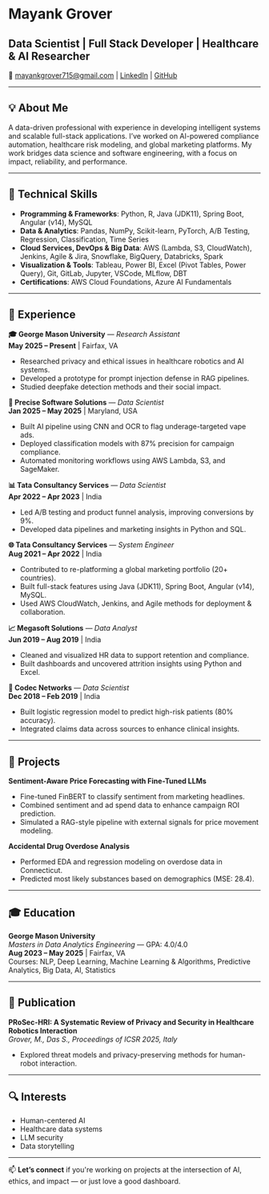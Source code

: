 # Mayank Grover
## **Data Scientist** | **Full Stack Developer** | **Healthcare & AI Researcher** 
📧 mayankgrover715@gmail.com | [LinkedIn](https://www.linkedin.com/in/mayankgrover-1999/) | [GitHub](https://github.com/MayankG514)

---

## 💡 About Me

A data-driven professional with experience in developing intelligent systems and scalable full-stack applications. I’ve worked on AI-powered compliance automation, healthcare risk modeling, and global marketing platforms. My work bridges data science and software engineering, with a focus on impact, reliability, and performance.

---

## 🧠 Technical Skills

- **Programming & Frameworks**: Python, R, Java (JDK11), Spring Boot, Angular (v14), MySQL  
- **Data & Analytics**: Pandas, NumPy, Scikit-learn, PyTorch, A/B Testing, Regression, Classification, Time Series  
- **Cloud Services, DevOps & Big Data**: AWS (Lambda, S3, CloudWatch), Jenkins, Agile & Jira, Snowflake, BigQuery, Databricks, Spark  
- **Visualization & Tools**: Tableau, Power BI, Excel (Pivot Tables, Power Query), Git, GitLab, Jupyter, VSCode, MLflow, DBT  
- **Certifications**: AWS Cloud Foundations, Azure AI Fundamentals  

---

## 💼 Experience

**🎓 George Mason University** — *Research Assistant*  
**May 2025 – Present** | Fairfax, VA  
- Researched privacy and ethical issues in healthcare robotics and AI systems.  
- Developed a prototype for prompt injection defense in RAG pipelines.  
- Studied deepfake detection methods and their social impact.

**🧠 Precise Software Solutions** — *Data Scientist*  
**Jan 2025 – May 2025** | Maryland, USA  
- Built AI pipeline using CNN and OCR to flag underage-targeted vape ads.  
- Deployed classification models with 87% precision for campaign compliance.  
- Automated monitoring workflows using AWS Lambda, S3, and SageMaker.

**📊 Tata Consultancy Services** — *Data Scientist*  
**Apr 2022 – Apr 2023** | India  
- Led A/B testing and product funnel analysis, improving conversions by 9%.  
- Developed data pipelines and marketing insights in Python and SQL.

**🌐 Tata Consultancy Services** — *System Engineer*  
**Aug 2021 – Apr 2022** | India  
- Contributed to re-platforming a global marketing portfolio (20+ countries).  
- Built full-stack features using Java (JDK11), Spring Boot, Angular (v14), MySQL.  
- Used AWS CloudWatch, Jenkins, and Agile methods for deployment & collaboration.

**📈 Megasoft Solutions** — *Data Analyst*  
**Jun 2019 – Aug 2019** | India  
- Cleaned and visualized HR data to support retention and compliance.  
- Built dashboards and uncovered attrition insights using Python and Excel.

**🏥 Codec Networks** — *Data Scientist*  
**Dec 2018 – Feb 2019** | India  
- Built logistic regression model to predict high-risk patients (80% accuracy).  
- Integrated claims data across sources to enhance clinical insights.

---

## 🚀 Projects

**Sentiment-Aware Price Forecasting with Fine-Tuned LLMs**  
- Fine-tuned FinBERT to classify sentiment from marketing headlines.  
- Combined sentiment and ad spend data to enhance campaign ROI prediction.  
- Simulated a RAG-style pipeline with external signals for price movement modeling.

**Accidental Drug Overdose Analysis**  
- Performed EDA and regression modeling on overdose data in Connecticut.  
- Predicted most likely substances based on demographics (MSE: 28.4).

---

## 🎓 Education

**George Mason University**  
*Masters in Data Analytics Engineering* — GPA: 4.0/4.0  
**Aug 2023 – May 2025** | Fairfax, VA  
Courses: NLP, Deep Learning, Machine Learning & Algorithms, Predictive Analytics, Big Data, AI, Statistics

---

## 📄 Publication

**PRoSec-HRI: A Systematic Review of Privacy and Security in Healthcare Robotics Interaction**  
*Grover, M., Das S., Proceedings of ICSR 2025, Italy*  
- Explored threat models and privacy-preserving methods for human-robot interaction.

---

## 🔍 Interests

- Human-centered AI  
- Healthcare data systems  
- LLM security  
- Data storytelling  

---

📫 **Let’s connect** if you're working on projects at the intersection of AI, ethics, and impact — or just love a good dashboard.
